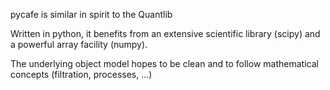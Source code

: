 pycafe is similar in spirit to the Quantlib

Written in python, it benefits from an extensive scientific library (scipy) and a powerful array facility (numpy).

The underlying object model hopes to be clean and to follow mathematical concepts (filtration, processes, ...)